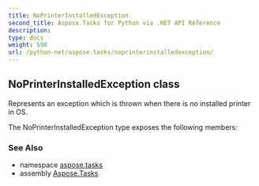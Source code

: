 ```yaml
---
title: NoPrinterInstalledException
second_title: Aspose.Tasks for Python via .NET API Reference
description: 
type: docs
weight: 590
url: /python-net/aspose.tasks/noprinterinstalledexception/
---
```


## NoPrinterInstalledException class

Represents an exception which is thrown when there is no installed printer in OS.

The NoPrinterInstalledException type exposes the following members:

### See Also

* namespace [aspose.tasks](/tasks/python-net/aspose.tasks/)
* assembly [Aspose.Tasks](/tasks/python-net/)

